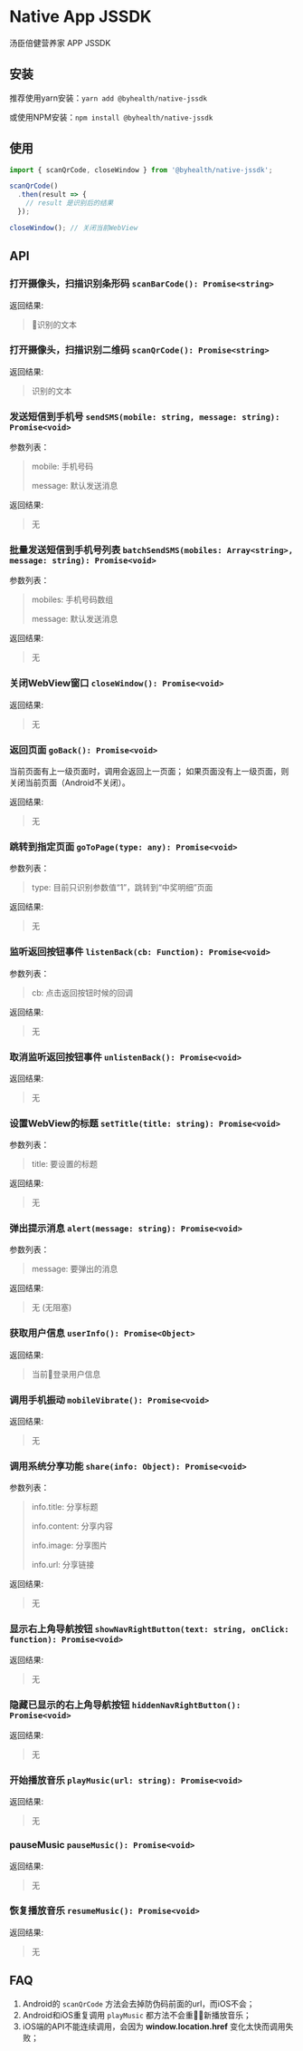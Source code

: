# Native App JSSDK

汤臣倍健营养家 APP JSSDK

## 安装

推荐使用yarn安装：`yarn add @byhealth/native-jssdk`

或使用NPM安装：`npm install @byhealth/native-jssdk`

## 使用

```javascript
import { scanQrCode, closeWindow } from '@byhealth/native-jssdk';

scanQrCode()
  .then(result => {
    // result 是识别后的结果
  });

closeWindow(); // 关闭当前WebView
```

## API

### 打开摄像头，扫描识别条形码  `scanBarCode(): Promise<string>`

  返回结果:
  > 识别的文本

### 打开摄像头，扫描识别二维码  `scanQrCode(): Promise<string>`

  返回结果:
  > 识别的文本

### 发送短信到手机号  `sendSMS(mobile: string, message: string): Promise<void>`

  参数列表：
  > mobile: 手机号码
  >
  > message: 默认发送消息

  返回结果:
  > 无

### 批量发送短信到手机号列表  `batchSendSMS(mobiles: Array<string>, message: string): Promise<void>`

  参数列表：
  > mobiles: 手机号码数组
  >
  > message: 默认发送消息

  返回结果:
  > 无

### 关闭WebView窗口  `closeWindow(): Promise<void>`

  返回结果:
  > 无

### 返回页面  `goBack(): Promise<void>`

  当前页面有上一级页面时，调用会返回上一页面；
  如果页面没有上一级页面，则关闭当前页面（Android不关闭）。

  返回结果:
  > 无

### 跳转到指定页面  `goToPage(type: any): Promise<void>`

  参数列表：
  > type: 目前只识别参数值“1”，跳转到“中奖明细”页面

  返回结果:
  > 无

### 监听返回按钮事件  `listenBack(cb: Function): Promise<void>`

  参数列表：
  > cb: 点击返回按钮时候的回调

  返回结果:
  > 无

### 取消监听返回按钮事件  `unlistenBack(): Promise<void>`

  返回结果:
  > 无

### 设置WebView的标题  `setTitle(title: string): Promise<void>`

  参数列表：
  > title: 要设置的标题

  返回结果:
  > 无

### 弹出提示消息  `alert(message: string): Promise<void>`

  参数列表：
  > message: 要弹出的消息

  返回结果:
  > 无 (无阻塞)

### 获取用户信息  `userInfo(): Promise<Object>`

  返回结果:
  > 当前登录用户信息

### 调用手机振动  `mobileVibrate(): Promise<void>`

  返回结果:
  > 无

### 调用系统分享功能  `share(info: Object): Promise<void>`

  参数列表：
  > info.title: 分享标题
  >
  > info.content: 分享内容
  >
  > info.image: 分享图片
  >
  > info.url: 分享链接

  返回结果:
  > 无

### 显示右上角导航按钮  `showNavRightButton(text: string, onClick: function): Promise<void>`

  返回结果:
  > 无

### 隐藏已显示的右上角导航按钮  `hiddenNavRightButton(): Promise<void>`

  返回结果:
  > 无

### 开始播放音乐 `playMusic(url: string): Promise<void>`

  返回结果:
  > 无

### pauseMusic `pauseMusic(): Promise<void>`

  返回结果:
  > 无

### 恢复播放音乐 `resumeMusic(): Promise<void>`

  返回结果:
  > 无

## FAQ

  1. Android的 `scanQrCode` 方法会去掉防伪码前面的url，而iOS不会；
  1. Android和iOS重复调用 `playMusic` 都方法不会重新播放音乐；
  1. iOS端的API不能连续调用，会因为 **window.location.href** 变化太快而调用失败；
